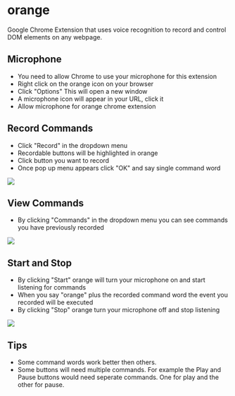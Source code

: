 # orange
Google Chrome Extension that uses voice recognition to record and control DOM elements on any webpage. 

## Microphone
- You need to allow Chrome to use your microphone for this extension
- Right click on the orange icon on your browser
- Click "Options" This will open a new window
- A microphone icon will appear in your URL, click it
- Allow microphone for orange chrome extension

## Record Commands
- Click "Record" in the dropdown menu
- Recordable buttons will be highlighted in orange
- Click button you want to record
- Once pop up menu appears click "OK" and say single command word

![](https://s7.gifyu.com/images/orange-record.gif)

## View Commands
- By clicking "Commands" in the dropdown menu you can see commands you have previously recorded

![](https://s7.gifyu.com/images/orange-commands.gif)

## Start and Stop
- By clicking "Start" orange will turn your microphone on and start listening for commands
- When you say "orange" plus the recorded command word the event you recorded will be executed
- By clicking "Stop" orange turn your microphone off and stop listening

![](https://s7.gifyu.com/images/orange-start-and-stop9412c2ef4944db04.gif)

## Tips
- Some command words work better then others.
- Some buttons will need multiple commands. For example the Play and Pause buttons would need seperate commands. One for play and the other for pause.
